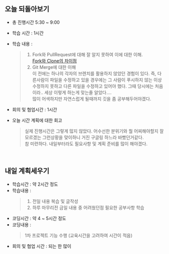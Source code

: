 ## 오늘 되돌아보기
- 총 진행시간 5:30 ~ 9:00
- 학습 시간 : 1시간
- 학습 내용 : 
  > 1. Fork와 PullRequest에 대해 잘 알지 못하여 이에 대한 이해.<br>
 [Fork와 Clone의 차이점](https://velog.io/@imacoolgirlyo/Git-fork%EC%99%80-clone-%EC%9D%98-%EC%B0%A8%EC%9D%B4%EC%A0%90-5sjuhwfzgp)
  > 2. Git Merge에 대한 이해 <br>
  이 전에는 하나의 각자의 브렌치를 활용하지 않았던 경험이 있다. 즉, 다른사람이 파일을 수정하고 있을 경우에는 그 사람이 푸시하지 않는 이상 수정하지 못하고 다른 파일을 수정하고 있어야 했다. 그때 당시에는 처음이라.. 세상 이렇게 하는게 맞는줄 알았다....<br>많이 어색하지만 자연스럽게 될때까지 깃을 좀 공부해두어야겠다.

- 회의 및 협업시간 : 1시간
- 오늘 시간 계획에 대한 회고
  > 실제 진행시간은 그렇게 많지 않았다. 어수선한 분위기와 뭘 어찌해야할지 잘 모르겠는 그런상황을 맞이하니 거진 구글링 하느라 바빴던거같다.
  <br>참 미련하다. 내일부터라도 필요사항 및 계획 준비를 많이 해야겠다.

<br>

## 내일 계획세우기
- 학습시간 : 약 2시간 정도
- 학습내용 : 
  >1. 전일 내용 복습 및 글작성
  >2. 하루 마무리전 금일 내용 중 어려웠던점 필요한 공부사항 학습
- 코딩시간 : 약 4 ~ 5시간 정도
- 코딩내용 : 
  > 1차 프로젝트 기능 수행 (교육시간을 고려하여 시간이 적음)
- 회의 및 협업 시간 : 되는 한 많이